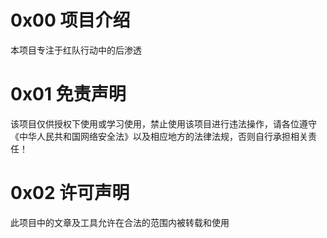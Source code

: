 # 0x00 项目介绍
本项目专注于红队行动中的后渗透
# 0x01 免责声明
该项目仅供授权下使用或学习使用，禁止使用该项目进行违法操作，请各位遵守《中华人民共和国网络安全法》以及相应地方的法律法规，否则自行承担相关责任！
# 0x02 许可声明
此项目中的文章及工具允许在合法的范围内被转载和使用
